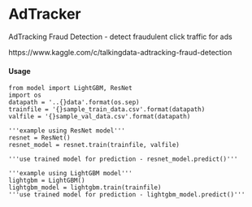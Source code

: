 # AdTracker
AdTracking Fraud Detection -  detect fraudulent click traffic for ads
<link>https://www.kaggle.com/c/talkingdata-adtracking-fraud-detection</link>

#### Usage
```
from model import LightGBM, ResNet
import os
datapath = '..{}data'.format(os.sep)
trainfile = '{}sample_train_data.csv'.format(datapath)
valfile = '{}sample_val_data.csv'.format(datapath)

'''example using ResNet model'''
resnet = ResNet()
resnet_model = resnet.train(trainfile, valfile)

'''use trained model for prediction - resnet_model.predict()'''

'''example using LightGBM model'''
lightgbm = LightGBM()
lightgbm_model = lightgbm.train(trainfile)
'''use trained model for prediction - lightgbm_model.predict()'''
```
